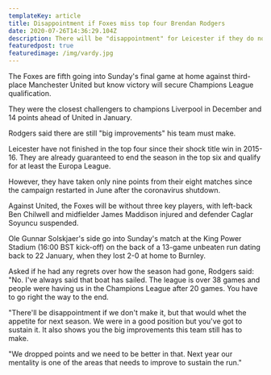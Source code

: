 ```yaml
---
templateKey: article
title: Disappointment if Foxes miss top four Brendan Rodgers
date: 2020-07-26T14:36:29.104Z
description: There will be "disappointment" for Leicester if they do not finish in the top four of the Premier League this season, says manager Brendan Rodgers.
featuredpost: true
featuredimage: /img/vardy.jpg
---
```


The Foxes are fifth going into Sunday's final game at home against third-place Manchester United but know victory will secure Champions League qualification.

They were the closest challengers to champions Liverpool in December and 14 points ahead of United in January.

Rodgers said there are still "big improvements" his team must make.

Leicester have not finished in the top four since their shock title win in 2015-16. They are already guaranteed to end the season in the top six and qualify for at least the Europa League.

However, they have taken only nine points from their eight matches since the campaign restarted in June after the coronavirus shutdown.

Against United, the Foxes will be without three key players, with left-back Ben Chilwell and midfielder James Maddison injured and defender Caglar Soyuncu suspended.

Ole Gunnar Solskjaer's side go into Sunday's match at the King Power Stadium (16:00 BST kick-off) on the back of a 13-game unbeaten run dating back to 22 January, when they lost 2-0 at home to Burnley.

Asked if he had any regrets over how the season had gone, Rodgers said: "No. I've always said that boat has sailed. The league is over 38 games and people were having us in the Champions League after 20 games. You have to go right the way to the end.

"There'll be disappointment if we don't make it, but that would whet the appetite for next season. We were in a good position but you've got to sustain it. It also shows you the big improvements this team still has to make.

"We dropped points and we need to be better in that. Next year our mentality is one of the areas that needs to improve to sustain the run."
